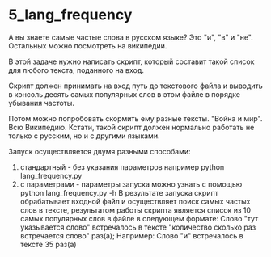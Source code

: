 # 5_lang_frequency

А вы знаете самые частые слова в русском языке? Это "и", "в" и "не". Остальных можно посмотреть на википедии.

В этой задаче нужно написать скрипт, который составит такой список для любого текста, поданного на вход.

Скрипт должен принимать на вход путь до текстового файла и выводить в консоль десять самых популярных слов в этом файле в порядке убывания частоты.

Потом можно попробовать скормить ему разные тексты. "Война и мир". Всю Википедию. Кстати, такой скрипт должен нормально работать не только с русским, но и с другими языками.

Запуск осуществляется двумя разными способами:
  1. стандартный - без указания параметров например python lang_frequency.py
  2. c параметрами - параметры запуска можно узнать с помощью python lang_frequency.py -h
В результате запуска скрипт обрабатывает входной файл и осуществляет поиск самых частых слов в тексте, результатом работы скрипта является список из 10 самых популярных слов в файле в следующем формате:
  Слово "тут указывается слово" встречалось в тексте "количество сколько раз встречается слово" раз(а);
  Например: Слово "и" встречалось в тексте 35 раз(а)
